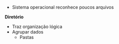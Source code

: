 - Sistema operacional reconhece poucos arquivos

**Diretório**
- Traz organização lógica
- Agrupar dados
	- Pastas